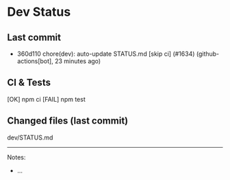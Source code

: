 # Dev Status

## Last commit
- 360d110 chore(dev): auto-update STATUS.md [skip ci] (#1634) (github-actions[bot], 23 minutes ago)
## CI & Tests
[OK] npm ci
[FAIL] npm test

## Changed files (last commit)
dev/STATUS.md

---
Notes:
- ...
